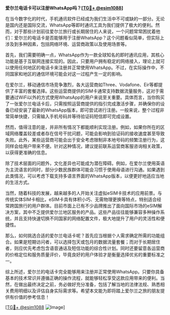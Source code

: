 **爱尔兰电话卡可以注册WhatsApp吗？[[TG💪+ @esim1088](https://t.me/s/esim1088)]**

在当今数字化的时代，手机通讯软件已经成为我们生活中不可或缺的一部分。无论是国内还是国际交流，WhatsApp等即时通讯工具为我们提供了极大的便利。然而，对于那些计划前往爱尔兰旅行或长期居住的人来说，一个问题常常困扰着他们：爱尔兰的电话卡是否能够用于注册WhatsApp？这个问题看似简单，但实际上涉及到多种因素，包括网络环境、运营商政策以及使用场景等。

首先，我们需要明确一点，WhatsApp作为一款全球知名的即时通讯应用，其核心功能是基于互联网连接实现的。因此，只要用户拥有稳定的网络接入，理论上就可以使用任何地区的电话卡来注册并正常使用WhatsApp。不过，在实际操作中，不同国家和地区的通信环境可能会对这一过程产生一定的影响。

在爱尔兰，移动通信市场竞争激烈，各大运营商如Three、Vodafone、Eir等都提供了丰富的套餐选择。这些运营商提供的SIM卡通常支持数据流量服务，这对于需要通过WiFi以外的方式使用WhatsApp的用户来说至关重要。具体而言，当你购买了一张爱尔兰电话卡后，只需按照运营商提供的指引完成激活步骤，并确保你的设备已经安装了最新的WhatsApp版本，即可尝试进行注册。一般来说，整个过程非常简单快捷，只需输入手机号码并等待验证码短信即可完成设置。

然而，值得注意的是，并非所有情况下都能顺利实现注册。例如，如果你所在的区域网络覆盖较差或者存在信号干扰问题，可能会影响到验证码的接收速度甚至导致失败。此外，某些运营商可能会出于安全考虑限制非本地号码的频繁注册行为，这同样会给用户带来不便。针对这种情况，建议提前联系运营商客服咨询相关政策，以获得更准确的信息。

除了技术层面的问题外，文化差异也可能成为潜在障碍。例如，在爱尔兰使用英语为主流语言的同时，部分少数民族群体可能会习惯于使用母语进行沟通。如果遇到此类情况，可以考虑下载支持多语言界面的WhatsApp版本，以便更好地适应当地的生活方式。

当然，随着科技的发展，越来越多的人开始关注虚拟eSIM卡技术的应用前景。与传统实体SIM卡相比，eSIM卡具有体积小巧、无需物理更换等特点，特别适合经常跨国旅行的用户群体。目前市面上已有不少品牌推出了面向国际市场的eSIM解决方案，其中不乏提供爱尔兰地区服务的产品。这些产品往往能够兼容多种操作系统，并且支持快速切换不同国家的网络配置文件，极大地提升了用户的灵活性和便捷性。

那么，如何挑选合适的爱尔兰电话卡呢？首先应当根据个人需求确定所需的功能组合。如果是短期访问者，可以选择包天或包月的数据流量套餐；而对于长期居住者，则应优先考虑包含语音通话及短信功能的综合性计划。同时还要留意各运营商的价格定位和服务质量评价，毕竟良好的用户体验才是衡量选择优劣的重要标准之一。

综上所述，爱尔兰的电话卡完全能够用来注册并正常使用WhatsApp。只要你具备基本的技术常识并遵循正确的操作流程，就能够轻松享受这款应用带来的便利。当然，在做出最终决定之前，务必做好充分准备，包括了解当地的法律法规、熟悉相关费用明细以及评估自身实际需求等。希望本文能为即将踏上爱尔兰之旅的朋友提供有价值的参考信息！

[[TG💪+ @esim1088](https://t.me/s/esim1088) ![Image](https://i.postimg.cc/4NQfJmqS/Snipaste-2025-05-13-00-14-12.png)]